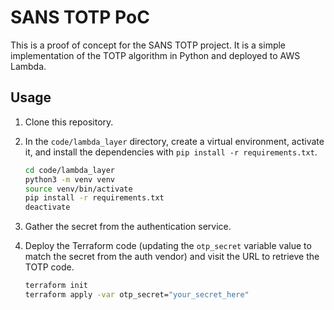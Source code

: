 # SANS TOTP PoC

This is a proof of concept for the SANS TOTP project. It is a simple implementation of the TOTP algorithm in Python and deployed to AWS Lambda.

## Usage

1. Clone this repository.

2. In the `code/lambda_layer` directory, create a virtual environment, activate it, and install the dependencies with `pip install -r requirements.txt`.

    ```bash
    cd code/lambda_layer
    python3 -m venv venv
    source venv/bin/activate
    pip install -r requirements.txt
    deactivate
    ```

3. Gather the secret from the authentication service.

4. Deploy the Terraform code (updating the `otp_secret` variable value to match the secret from the auth vendor) and visit the URL to retrieve the TOTP code.

    ```bash
    terraform init
    terraform apply -var otp_secret="your_secret_here"
    ```
